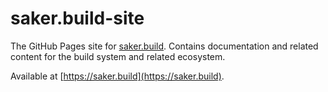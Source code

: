 # saker.build-site

The GitHub Pages site for [saker.build](https://github.com/sakerbuild/saker.build).
Contains documentation and related content for the build system and related ecosystem.

Available at [https://saker.build](https://saker.build).

